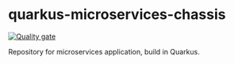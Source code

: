 # quarkus-microservices-chassis
[![Quality gate](https://sonarcloud.io/api/project_badges/quality_gate?project=upa-io_quarkus-microservices-chassis)](https://sonarcloud.io/summary/new_code?id=upa-io_quarkus-microservices-chassis)

Repository for microservices application, build in Quarkus.
